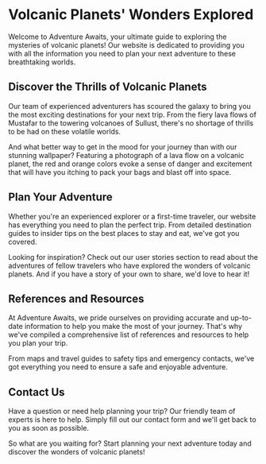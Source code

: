 <!--font:Montserrat-->

# Volcanic Planets' Wonders Explored

Welcome to Adventure Awaits, your ultimate guide to exploring the mysteries of volcanic planets! Our website is dedicated to providing you with all the information you need to plan your next adventure to these breathtaking worlds.

## Discover the Thrills of Volcanic Planets

Our team of experienced adventurers has scoured the galaxy to bring you the most exciting destinations for your next trip. From the fiery lava flows of Mustafar to the towering volcanoes of Sullust, there's no shortage of thrills to be had on these volatile worlds.

And what better way to get in the mood for your journey than with our stunning wallpaper? Featuring a photograph of a lava flow on a volcanic planet, the red and orange colors evoke a sense of danger and excitement that will have you itching to pack your bags and blast off into space.

## Plan Your Adventure

Whether you're an experienced explorer or a first-time traveler, our website has everything you need to plan the perfect trip. From detailed destination guides to insider tips on the best places to stay and eat, we've got you covered.

Looking for inspiration? Check out our user stories section to read about the adventures of fellow travelers who have explored the wonders of volcanic planets. And if you have a story of your own to share, we'd love to hear it!

## References and Resources

At Adventure Awaits, we pride ourselves on providing accurate and up-to-date information to help you make the most of your journey. That's why we've compiled a comprehensive list of references and resources to help you plan your trip.

From maps and travel guides to safety tips and emergency contacts, we've got everything you need to ensure a safe and enjoyable adventure.

## Contact Us

Have a question or need help planning your trip? Our friendly team of experts is here to help. Simply fill out our contact form and we'll get back to you as soon as possible.

So what are you waiting for? Start planning your next adventure today and discover the wonders of volcanic planets!

<!--

Write me content for website with wallpaper which alt text is:

"A photograph of a lava flow on a volcanic planet, with the red and orange colors evoking a sense of danger and excitement."

The name/title of the page should not be 1:1 copy of the alt text but rather a real content of the website which is using this wallpaper.

- Use markdown format 
- Start with heading
- Heading should be short and concise
- The content should look like a real website 
- The website should not be about the wallpaper, wallpaper is just a related background
- Heading should be contain work "wallpaper" or "background"
- Include real sections like references, contact, user stories, etc. use things relevant to the page purpose.
- Feel free to use structure like headings, bullets, numbering, blockquotes, paragraphs, horizontal lines, etc.
- You can use formatting like bold or _italic_
- You can include UTF-8 emojis
- Links should be only #hash anchors (and you can refer to the document itself)
- Do not include images


---


# Adventure Awaits: Exploring the Wonders of Volcanic Planets

Welcome to Adventure Awaits, your ultimate guide to exploring the mysteries of volcanic planets! Our website is dedicated to providing you with all the information you need to plan your next adventure to these breathtaking worlds.

## Discover the Thrills of Volcanic Planets

Our team of experienced adventurers has scoured the galaxy to bring you the most exciting destinations for your next trip. From the fiery lava flows of Mustafar to the towering volcanoes of Sullust, there's no shortage of thrills to be had on these volatile worlds.

And what better way to get in the mood for your journey than with our stunning wallpaper? Featuring a photograph of a lava flow on a volcanic planet, the red and orange colors evoke a sense of danger and excitement that will have you itching to pack your bags and blast off into space.

## Plan Your Adventure

Whether you're an experienced explorer or a first-time traveler, our website has everything you need to plan the perfect trip. From detailed destination guides to insider tips on the best places to stay and eat, we've got you covered.

Looking for inspiration? Check out our user stories section to read about the adventures of fellow travelers who have explored the wonders of volcanic planets. And if you have a story of your own to share, we'd love to hear it!

## References and Resources

At Adventure Awaits, we pride ourselves on providing accurate and up-to-date information to help you make the most of your journey. That's why we've compiled a comprehensive list of references and resources to help you plan your trip.

From maps and travel guides to safety tips and emergency contacts, we've got everything you need to ensure a safe and enjoyable adventure.

## Contact Us

Have a question or need help planning your trip? Our friendly team of experts is here to help. Simply fill out our contact form and we'll get back to you as soon as possible.

So what are you waiting for? Start planning your next adventure today and discover the wonders of volcanic planets!


---


Write me a Google font which is best fitting for the website.

Pick from the list:
- Inter
- Exo 2
- Open Sans
- Barlow Condensed
- Poppins
- Cinzel Decorative
- Montserrat
- Cinzel
- Playfair Display
- Lato
- Creepster
- Roboto
- Alegreya
- Cormorant Garamond
- Futura
- Orbitron
- Lobster
- Raleway
- IBM Plex Sans
- Dancing Script
- Cabin
- Great Vibes


Write just the font name nothing else.


---


Montserrat

-->
